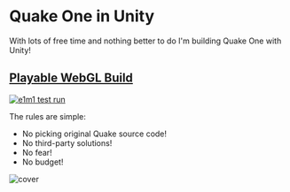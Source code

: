 # Quake One in Unity

With lots of free time and nothing better to do I'm building Quake One with Unity!  

## [Playable WebGL Build](https://dl.dropboxusercontent.com/u/48569035/Unity-Quake/index.html)

[![e1m1 test run](https://cloud.githubusercontent.com/assets/786644/18153433/3c1d446c-6fb2-11e6-91b8-f751a2a25d5b.png)](https://youtu.be/_LzEyPKHB7k)

The rules are simple:
- No picking original Quake source code!
- No third-party solutions!
- No fear!
- No budget!

![cover](https://cloud.githubusercontent.com/assets/786644/17166655/34e6f292-538d-11e6-9f74-8e81cbc1138a.png)
